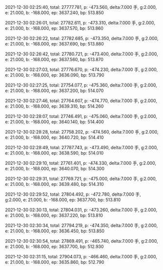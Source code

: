2021-12-30 02:25:40, total: 27777.781, p: -473.560, delta:7.000 手, g:2.000, e: 21.000, b: -168.000, ep: 3637.240, bp: 513.850

2021-12-30 02:26:01, total: 27782.611, p: -473.310, delta:7.000 手, g:2.000, e: 21.000, b: -168.000, ep: 3637.570, bp: 513.860

2021-12-30 02:26:22, total: 27782.685, p: -473.350, delta:7.000 手, g:2.000, e: 21.000, b: -168.000, ep: 3637.690, bp: 513.880

2021-12-30 02:26:42, total: 27780.721, p: -473.400, delta:7.000 手, g:2.000, e: 21.000, b: -168.000, ep: 3637.560, bp: 513.870

2021-12-30 02:27:03, total: 27776.670, p: -474.230, delta:7.000 手, g:2.000, e: 21.000, b: -168.000, ep: 3636.090, bp: 513.790

2021-12-30 02:27:25, total: 27754.077, p: -475.360, delta:7.000 手, g:2.000, e: 21.000, b: -168.000, ep: 3637.200, bp: 514.070

2021-12-30 02:27:46, total: 27764.607, p: -474.770, delta:7.000 手, g:2.000, e: 21.000, b: -168.000, ep: 3639.310, bp: 514.260

2021-12-30 02:28:07, total: 27746.491, p: -475.060, delta:7.000 手, g:2.000, e: 21.000, b: -168.000, ep: 3640.140, bp: 514.400

2021-12-30 02:28:28, total: 27758.202, p: -474.560, delta:7.000 手, g:2.000, e: 21.000, b: -168.000, ep: 3640.720, bp: 514.410

2021-12-30 02:28:49, total: 27787.743, p: -473.490, delta:7.000 手, g:2.000, e: 21.000, b: -168.000, ep: 3638.590, bp: 514.010

2021-12-30 02:29:10, total: 27761.401, p: -474.330, delta:7.000 手, g:2.000, e: 21.000, b: -168.000, ep: 3640.070, bp: 514.300

2021-12-30 02:29:31, total: 27769.721, p: -475.000, delta:7.000 手, g:2.000, e: 21.000, b: -168.000, ep: 3639.480, bp: 514.310

2021-12-30 02:29:52, total: 27804.492, p: -472.780, delta:7.000 手, g:2.000, e: 21.000, b: -168.000, ep: 3637.700, bp: 513.810

2021-12-30 02:30:13, total: 27804.031, p: -473.260, delta:7.000 手, g:2.000, e: 21.000, b: -168.000, ep: 3637.220, bp: 513.810

2021-12-30 02:30:34, total: 27794.219, p: -474.350, delta:7.000 手, g:2.000, e: 21.000, b: -168.000, ep: 3636.450, bp: 513.850

2021-12-30 02:30:54, total: 27869.491, p: -465.740, delta:7.000 手, g:2.000, e: 21.000, b: -168.000, ep: 3637.700, bp: 512.930

2021-12-30 02:31:15, total: 27904.073, p: -466.460, delta:7.000 手, g:2.000, e: 21.000, b: -168.000, ep: 3635.860, bp: 512.790